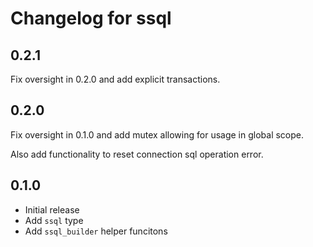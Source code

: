 # Changelog for ssql

## 0.2.1

Fix oversight in 0.2.0 and add explicit transactions.

## 0.2.0

Fix oversight in 0.1.0 and add mutex allowing for usage in global scope.

Also add functionality to reset connection sql operation error.

## 0.1.0

- Initial release
- Add `ssql` type
- Add `ssql_builder` helper funcitons
